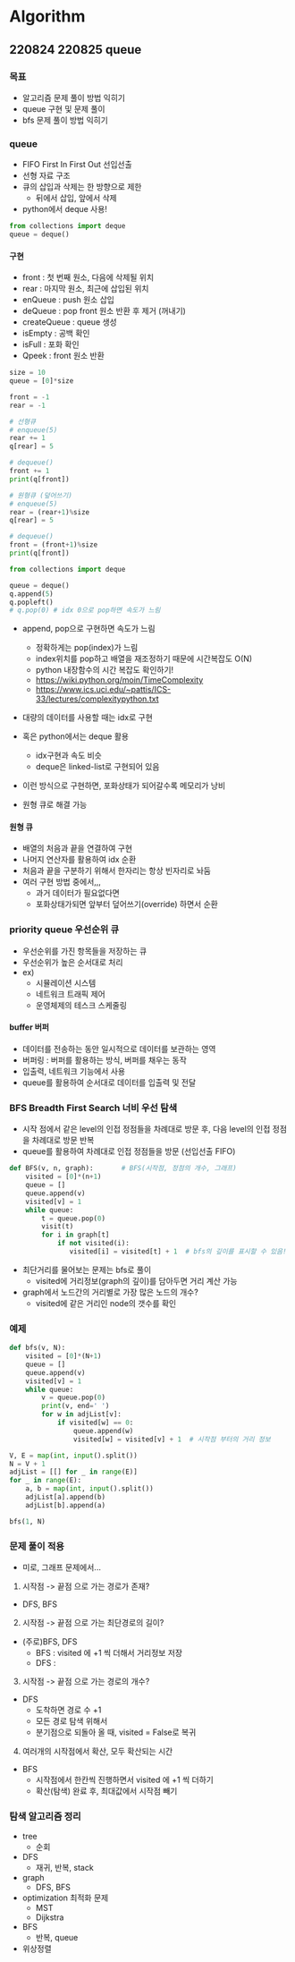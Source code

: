 # Algorithm
## 220824 220825 queue
### 목표
* 알고리즘 문제 풀이 방법 익히기
* queue 구현 및 문제 풀이
* bfs 문제 풀이 방법 익히기


### queue
* FIFO First In First Out 선입선출
* 선형 자료 구조
* 큐의 삽입과 삭제는 한 방향으로 제한
  * 뒤에서 삽입, 앞에서 삭제
* python에서 deque 사용!
```python
from collections import deque
queue = deque()
```

#### 구현
* front : 첫 번째 원소, 다음에 삭제될 위치
* rear : 마지막 원소, 최근에 삽입된 위치
* enQueue : push 원소 삽입
* deQueue : pop front 원소 반환 후 제거 (꺼내기)
* createQueue : queue 생성
* isEmpty : 공백 확인
* isFull : 포화 확인
* Qpeek : front 원소 반환
```python
size = 10
queue = [0]*size

front = -1
rear = -1

# 선형큐
# enqueue(5)
rear += 1
q[rear] = 5

# dequeue()
front += 1
print(q[front])

# 원형큐 (덮어쓰기)
# enqueue(5)
rear = (rear+1)%size
q[rear] = 5

# dequeue()
front = (front+1)%size
print(q[front])
```
```python
from collections import deque

queue = deque()
q.append(5)
q.popleft()
# q.pop(0) # idx 0으로 pop하면 속도가 느림
```
* append, pop으로 구현하면 속도가 느림
  * 정확하게는 pop(index)가 느림
  * index위치를 pop하고 배열을 재조정하기 때문에 시간복잡도 O(N)
  * python 내장함수의 시간 복잡도 확인하기!
  * https://wiki.python.org/moin/TimeComplexity
  * https://www.ics.uci.edu/~pattis/ICS-33/lectures/complexitypython.txt
* 대량의 데이터를 사용할 때는 idx로 구현
* 혹은 python에서는 deque 활용
  * idx구현과 속도 비슷
  * deque은 linked-list로 구현되어 있음

* 이런 방식으로 구현하면, 포화상태가 되어갈수록 메모리가 낭비
* 원형 큐로 해결 가능

#### 원형 큐
* 배열의 처음과 끝을 연결하여 구현
* 나머지 연산자를 활용하여 idx 순환
* 처음과 끝을 구분하기 위해서 한자리는 항상 빈자리로 놔둠
* 여러 구현 방법 중에서,,,
  * 과거 데이터가 필요없다면
  * 포화상태가되면 앞부터 덮어쓰기(override) 하면서 순환

### priority queue 우선순위 큐
* 우선순위를 가진 항목들을 저장하는 큐
* 우선순위가 높은 순서대로 처리
* ex)
  * 시뮬레이션 시스템
  * 네트워크 트래픽 제어
  * 운영체제의 테스크 스케줄링

#### buffer 버퍼
* 데이터를 전송하는 동안 일시적으로 데이터를 보관하는 영역
* 버퍼링 : 버퍼를 활용하는 방식, 버퍼를 채우는 동작
* 입출력, 네트워크 기능에서 사용
* queue를 활용하여 순서대로 데이터를 입출력 및 전달

### BFS Breadth First Search 너비 우선 탐색
* 시작 점에서 같은 level의 인접 정점들을 차례대로 방문 후, 다음 level의 인접 정점을 차례대로 방문 반복
* queue를 활용하여 차례대로 인접 정점들을 방문 (선입선출 FIFO)
```python
def BFS(v, n, graph):       # BFS(시작점, 정점의 개수, 그래프)
    visited = [0]*(n+1)
    queue = []
    queue.append(v)
    visited[v] = 1
    while queue:
        t = queue.pop(0)
        visit(t)
        for i in graph[t]
            if not visited(i):
               visited[i] = visited[t] + 1  # bfs의 깊이를 표시할 수 있음!
```
* 최단거리를 물어보는 문제는 bfs로 풀이
  * visited에 거리정보(graph의 깊이)를 담아두면 거리 계산 가능
* graph에서 노드간의 거리별로 가장 많은 노드의 개수?
  * visited에 같은 거리인 node의 갯수를 확인

### 예제
```python
def bfs(v, N):
    visited = [0]*(N+1)
    queue = []
    queue.append(v)
    visited[v] = 1
    while queue:
        v = queue.pop(0)
        print(v, end=' ')
        for w in adjList[v]:
            if visited[w] == 0:
                queue.append(w)
                visited[w] = visited[v] + 1  # 시작점 부터의 거리 정보

V, E = map(int, input().split())
N = V + 1
adjList = [[] for _ in range(E)]
for _ in range(E):
    a, b = map(int, input().split())
    adjList[a].append(b)
    adjList[b].append(a)

bfs(1, N)
```

### 문제 풀이 적용
* 미로, 그래프 문제에서...
1. 시작점 -> 끝점 으로 가는 경로가 존재?
  * DFS, BFS
2. 시작점 -> 끝점 으로 가는 최단경로의 길이?
  * (주로)BFS, DFS
    * BFS : visited 에 +1 씩 더해서 거리정보 저장
    * DFS : 
3. 시작점 -> 끝점 으로 가는 경로의 개수?
  * DFS
    * 도착하면 경로 수 +1
    * 모든 경로 탐색 위해서
    * 분기점으로 되돌아 올 때, visited = False로 복귀
4. 여러개의 시작점에서 확산, 모두 확산되는 시간
  * BFS
    * 시작점에서 한칸씩 진행하면서 visited 에 +1 씩 더하기
    * 확산(탐색) 완료 후, 최대값에서 시작점 빼기


### 탐색 알고리즘 정리
* tree
  * 순회
* DFS
  * 재귀, 반복, stack
* graph
  * DFS, BFS
* optimization 최적화 문제
  * MST
  * Dijkstra
* BFS
  * 반복, queue
* 위상정렬